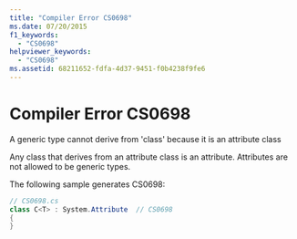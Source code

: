 ```yaml
---
title: "Compiler Error CS0698"
ms.date: 07/20/2015
f1_keywords: 
  - "CS0698"
helpviewer_keywords: 
  - "CS0698"
ms.assetid: 68211652-fdfa-4d37-9451-f0b4238f9fe6
---
```

# Compiler Error CS0698
A generic type cannot derive from 'class' because it is an attribute class  
  
 Any class that derives from an attribute class is an attribute. Attributes are not allowed to be generic types.  
  
 The following sample generates CS0698:  
  
```csharp  
// CS0698.cs  
class C<T> : System.Attribute  // CS0698  
{  
}  
```
